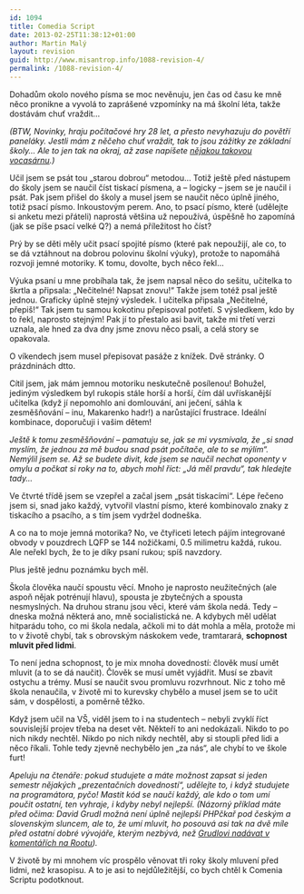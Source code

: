 ```yaml
---
id: 1094
title: Comedia Script
date: 2013-02-25T11:38:12+01:00
author: Martin Malý
layout: revision
guid: http://www.misantrop.info/1088-revision-4/
permalink: /1088-revision-4/
---
```

Dohadům okolo nového písma se moc nevěnuju, jen čas od času ke mně něco pronikne a vyvolá to zaprášené vzpomínky na má školní léta, takže dostávám chuť vraždit&#8230;

<!--more-->

_(BTW, Novinky, hraju počítačové hry 28 let, a přesto nevyhazuju do povětří paneláky. Jestli mám z něčeho chuť vraždit, tak to jsou zážitky ze základní školy&#8230; Ale to jen tak na okraj, až zase napíšete [nějakou takovou vocasárnu](http://www.novinky.cz/krimi/294217-vrah-z-frenstatu-mel-zalibu-v-nasilnych-pocitacovych-hrach.html).)_

Učil jsem se psát tou &#8222;starou dobrou&#8220; metodou&#8230; Totiž ještě před nástupem do školy jsem se naučil číst tiskací písmena, a &#8211; logicky &#8211; jsem se je naučil i psát. Pak jsem přišel do školy a musel jsem se naučit něco úplně jiného, totiž psací písmo. Inkoustovým perem. Ano, to psací písmo, které (udělejte si anketu mezi přáteli) naprostá většina už nepoužívá, úspěšně ho zapomíná (jak se píše psací velké Q?) a nemá příležitost ho číst?

Prý by se děti měly učit psací spojité písmo (které pak nepoužijí, ale co, to se dá vztáhnout na dobrou polovinu školní výuky), protože to napomáhá rozvoji jemné motoriky. K tomu, dovolte, bych něco řekl&#8230;

Výuka psaní u mne probíhala tak, že jsem napsal něco do sešitu, učitelka to škrtla a připsala: &#8222;Nečitelné! Napsat znovu!&#8220; Takže jsem totéž psal ještě jednou. Graficky úplně stejný výsledek. I učitelka připsala &#8222;Nečitelné, přepiš!&#8220; Tak jsem tu samou kokotinu přepisoval potřetí. S výsledkem, kdo by to řekl, naprosto stejným! Pak jí to přestalo asi bavit, takže mi třetí verzi uznala, ale hned za dva dny jsme znovu něco psali, a celá story se opakovala.

O víkendech jsem musel přepisovat pasáže z knížek. Dvě stránky. O prázdninách dtto.

Cítil jsem, jak mám jemnou motoriku neskutečně posílenou! Bohužel, jediným výsledkem byl rukopis stále horší a horší, čím dál uvřískanější učitelka (když jí nepomohlo ani domlouvání, ani ječení, sáhla k zesměšňování &#8211; inu, Makarenko hadr!) a narůstající frustrace. Ideální kombinace, doporučuji i vašim dětem!

_Ještě k tomu zesměšňování &#8211; pamatuju se, jak se mi vysmívala, že &#8222;si snad myslím, že jednou za mě budou snad psát počítače, ale to se mýlím&#8220;. Nemýlil jsem se. Až se budete divit, kde jsem se naučil nechat oponenty v omylu a počkat si roky na to, abych mohl říct: &#8222;Já měl pravdu&#8220;, tak hledejte tady&#8230;_

Ve čtvrté třídě jsem se vzepřel a začal jsem &#8222;psát tiskacími&#8220;. Lépe řečeno jsem si, snad jako každý, vytvořil vlastní písmo, které kombinovalo znaky z tiskacího a psacího, a s tím jsem vydržel dodneška.

A co na to moje jemná motorika? No, ve čtyřiceti letech pájím integrované obvody v pouzdrech LQFP se 144 nožičkami, 0.5 milimetru každá, rukou. Ale neřekl bych, že to je díky psaní rukou; spíš navzdory.

Plus ještě jednu poznámku bych měl.

Škola člověka naučí spoustu věcí. Mnoho je naprosto neužitečných (ale aspoň nějak potrénují hlavu), spousta je zbytečných a spousta nesmyslných. Na druhou stranu jsou věci, které vám škola nedá. Tedy &#8211; dneska možná některá ano, mně socialistická ne. A kdybych měl udělat hitparádu toho, co mi škola nedala, ačkoli mi to dát mohla a měla, protože mi to v životě chybí, tak s obrovským náskokem vede, tramtarará, **schopnost mluvit před lidmi**.

To není jedna schopnost, to je mix mnoha dovedností: člověk musí umět mluvit (a to se dá naučit). Člověk se musí umět vyjádřit. Musí se zbavit ostychu a trémy. Musí se naučit svou promluvu rozvrhnout. Nic z toho mě škola nenaučila, v životě mi to kurevsky chybělo a musel jsem se to učit sám, v dospělosti, a poměrně těžko.

Když jsem učil na VŠ, viděl jsem to i na studentech &#8211; nebyli zvyklí říct souvislejší projev třeba na deset vět. Někteří to ani nedokázali. Nikdo to po nich nikdy nechtěl. Nikdo po nich nikdy nechtěl, aby si stoupli před lidi a něco říkali. Tohle tedy zjevně nechybělo jen &#8222;za nás&#8220;, ale chybí to ve škole furt!

_Apeluju na čtenáře: pokud studujete a máte možnost zapsat si jeden semestr nějakých &#8222;prezentačních dovedností&#8220;, udělejte to, i když studujete na programátora, pyčo! Mastit kód se naučí každý, ale kdo o tom umí poučit ostatní, ten vyhraje, i kdyby nebyl nejlepší. (Názorný příklad máte před očima: David Grudl možná není úplně nejlepší PHPčkař pod českým a slovenským sluncem, ale to, že umí mluvit, ho posouvá asi tak na dvě míle před ostatní dobré vývojáře, kterým nezbývá, než [Grudlovi nadávat v komentářích na Rootu](http://www.root.cz/clanky/prehled-a-vyvoj-php-frameworku/nazory/194347/))._

V životě by mi mnohem víc prospělo věnovat tři roky školy mluvení před lidmi, než krasopisu. A to je asi to nejdůležitější, co bych chtěl k Comenia Scriptu podotknout.
